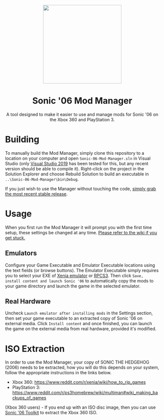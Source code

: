 <p align="center">
    <img src="https://github.com/Knuxfan24/Sonic-06-Mod-Manager/blob/Project-Rush/Sonic-06-Mod-Manager/res/Images/Logo.png"
         width="256"/>
</p>

<h1 align="center">Sonic '06 Mod Manager</h1>

<p align="center">A tool designed to make it easier to use and manage mods for Sonic '06 on the Xbox 360 and PlayStation 3.</p>

# Building
To manually build the Mod Manager, simply clone this repository to a location on your computer and open `Sonic-06-Mod-Manager.sln` in Visual Studio (only [Visual Studio 2019](https://visualstudio.microsoft.com/vs/) has been tested for this, but any recent version should be able to compile it). Right-click on the project in the Solution Explorer and choose Rebuild Solution to build an executable in `..\Sonic-06-Mod-Manager\bin\Debug`.

If you just wish to use the Manager without touching the code, [simply grab the most recent stable release](https://github.com/Knuxfan24/Sonic-06-Mod-Manager/releases).

# Usage
When you first run the Mod Manager it will prompt you with the first time setup, these settings be changed at any time. [Please refer to the wiki if you get stuck.](https://github.com/Knuxfan24/Sonic-06-Mod-Manager/wiki)

## Emulators
Configure your Game Executable and Emulator Executable locations using the text fields (or browse buttons). The Emulator Executable simply requires you to select your EXE of [Xenia emulator](https://github.com/xenia-project/xenia) or [RPCS3](https://github.com/RPCS3/rpcs3). Then click `Save, install content and launch Sonic '06` to automatically copy the mods to your game directory and launch the game in the selected emulator.

## Real Hardware
Uncheck `Launch emulator after installing mods` in the Settings section, then set your game executable to an extracted copy of Sonic '06 on external media. Click `Install content` and once finished, you can launch the game on the external media from real hardware, provided it's modified.

# ISO Extraction
In order to use the Mod Manager, your copy of SONIC THE HEDGEHOG (2006) needs to be extracted, how you will do this depends on your system, follow the appropriate instructions in the links below.

- Xbox 360: https://www.reddit.com/r/xenia/wiki/how_to_rip_games
- PlayStation 3: https://www.reddit.com/r/ps3homebrew/wiki/multiman#wiki_making_backups_of_games

(Xbox 360 users) - If you end up with an ISO disc image, then you can use [Sonic '06 Toolkit](https://github.com/HyperPolygon64/Sonic-06-Toolkit) to extract the Xbox 360 ISO.
